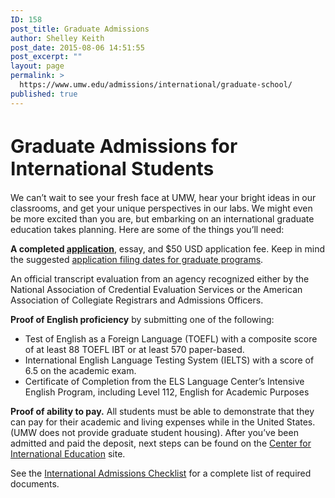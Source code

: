```yaml
---
ID: 158
post_title: Graduate Admissions
author: Shelley Keith
post_date: 2015-08-06 14:51:55
post_excerpt: ""
layout: page
permalink: >
  https://www.umw.edu/admissions/international/graduate-school/
published: true
---
```

<h1 style="font-size: 1.875rem; font-weight: bold;">Graduate Admissions for International Students</h1>
We can’t wait to see your fresh face at UMW, hear your bright ideas in our classrooms, and get your unique perspectives in our labs. We might even be more excited than you are, but embarking on an international graduate education takes planning. Here are some of the things you’ll need:

<strong>A completed <a href="http://www.umw.edu/admissions/apply/">application</a></strong>, essay, and $50 USD application fee. Keep in mind the suggested <a href="/admissions/graduate/deadlines/">application filing dates for graduate programs</a>.

An official transcript evaluation from an agency recognized either by the National Association of Credential Evaluation Services or the American Association of Collegiate Registrars and Admissions Officers.

<strong>Proof of English proficiency</strong> by submitting one of the following:
<ul>
	<li>Test of English as a Foreign Language (TOEFL) with a composite score of at least 88 TOEFL IBT or at least 570 paper-based.</li>
	<li>International English Language Testing System (IELTS) with a score of 6.5 on the academic exam.</li>
	<li>Certificate of Completion from the ELS Language Center’s Intensive English Program, including Level 112, English for Academic Purposes</li>
</ul>
<strong>Proof of ability to pay.</strong> All students must be able to demonstrate that they can pay for their academic and living expenses while in the United States. (UMW does not provide graduate student housing). After you’ve been admitted and paid the deposit, next steps can be found on the <a href="http://international.umw.edu/">Center for International Education</a> site.

See the <a href="/admissions/international/international-checklist/">International Admissions Checklist</a> for a complete list of required documents.